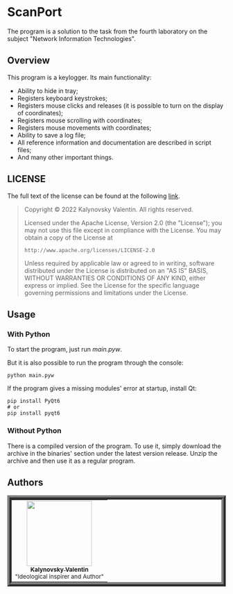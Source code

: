 # ScanPort
The program is a solution to the task from the fourth laboratory on the subject "Network Information Technologies".

## Overview
This program is a keylogger. Its main functionality:
- Ability to hide in tray;
- Registers keyboard keystrokes;
- Registers mouse clicks and releases (it is possible to turn on the display of coordinates);
- Registers mouse scrolling with coordinates;
- Registers mouse movements with coordinates;
- Ability to save a log file;
- All reference information and documentation are described in script files;
- And many other important things.

## LICENSE
The full text of the license can be found at the following [link](https://github.com/Nakama3942/KeyLogger/blob/main/LICENSE).

> Copyright © 2022 Kalynovsky Valentin. All rights reserved.
> 
> Licensed under the Apache License, Version 2.0 (the "License");
> you may not use this file except in compliance with the License.
> You may obtain a copy of the License at
> 
>     http://www.apache.org/licenses/LICENSE-2.0
> 
> Unless required by applicable law or agreed to in writing, software
> distributed under the License is distributed on an "AS IS" BASIS,
> WITHOUT WARRANTIES OR CONDITIONS OF ANY KIND, either express or implied.
> See the License for the specific language governing permissions and
> limitations under the License.

## Usage
### With Python
To start the program, just run *main.pyw*.

But it is also possible to run the program through the console:
```shell
python main.pyw
```
If the program gives a missing modules' error at startup, install Qt:
```shell
pip install PyQt6
# or
pip install pyqt6
```
### Without Python
There is a compiled version of the program. To use it, simply download the archive in the binaries' section under the latest version release. Unzip the archive and then use it as a regular program.

## Authors
<table align="center" style="border-width: 10; border-style: ridge">
	<tr>
		<td align="center"><a href="https://github.com/Nakama3942"><img src="https://avatars.githubusercontent.com/u/73797846?s=400&u=a9b7688ac521d739825d7003a5bd599aab74cb76&v=4" width="150px;" alt=""/><br /><sub><b>Kalynovsky Valentin</b></sub></a><sub><br />"Ideological inspirer and Author"</sub></td>
		<!--<td></td>-->
	</tr>
<!--
	<tr>
		<td></td>
		<td></td>
	</tr>
-->
</table>